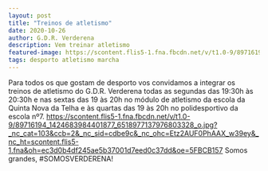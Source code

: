 ```yaml
---
layout: post
title: "Treinos de atletismo"
date: 2020-10-26
author: G.D.R. Verderena
description: Vem treinar atletismo
featured-image: https://scontent.flis5-1.fna.fbcdn.net/v/t1.0-9/89716194_1424683984401877_6518977137976803328_o.jpg?_nc_cat=103&ccb=2&_nc_sid=cdbe9c&_nc_ohc=Etz2AUF0PhAAX_w39ey&_nc_ht=scontent.flis5-1.fna&oh=ec3d0b4df245ae5b37001d7eed0c37dd&oe=5FBCB157
tags: desporto atletismo marcha
---
```


Para todos os que gostam de desporto vos convidamos a integrar os treinos de atletismo do G.D.R. Verderena todas as segundas das 19:30h às 20:30h
e nas sextas das 19 às 20h no módulo de atletismo da escola da Quinta Nova da Telha e às quartas das 19 às 20h no polidesportivo da escola nº7.
https://scontent.flis5-1.fna.fbcdn.net/v/t1.0-9/89716194_1424683984401877_6518977137976803328_o.jpg?_nc_cat=103&ccb=2&_nc_sid=cdbe9c&_nc_ohc=Etz2AUF0PhAAX_w39ey&_nc_ht=scontent.flis5-1.fna&oh=ec3d0b4df245ae5b37001d7eed0c37dd&oe=5FBCB157
Somos grandes, #SOMOSVERDERENA!
